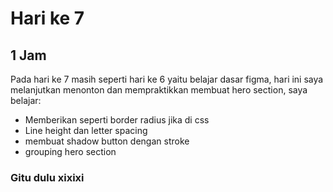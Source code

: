 # Hari ke 7

## 1 Jam

Pada hari ke 7 masih seperti hari ke 6 yaitu belajar dasar figma, hari ini saya melanjutkan menonton dan mempraktikkan membuat hero section, saya belajar:

- Memberikan seperti border radius jika di css
- Line height dan letter spacing
- membuat shadow button dengan stroke
- grouping hero section

### Gitu dulu xixixi